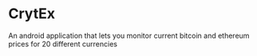 # CrytEx

An android application that lets you monitor current bitcoin and ethereum prices for 20 different currencies

